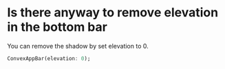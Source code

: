 # Is there anyway to remove elevation in the bottom bar

You can remove the shadow by set elevation to 0.

```dart
ConvexAppBar(elevation: 0);
```

